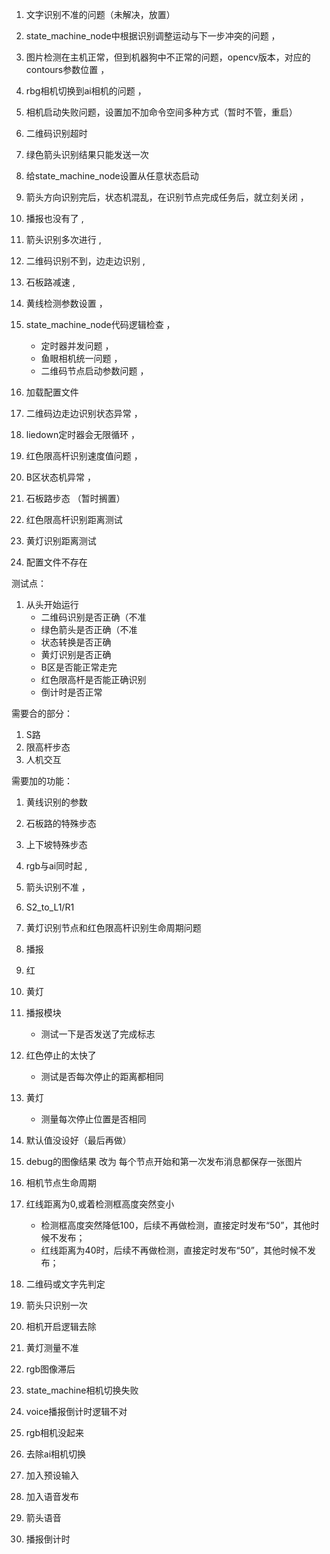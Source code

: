 1. 文字识别不准的问题（未解决，放置）
2. state_machine_node中根据识别调整运动与下一步冲突的问题 ，
3. 图片检测在主机正常，但到机器狗中不正常的问题，opencv版本，对应的contours参数位置 ，
4. rbg相机切换到ai相机的问题 ，


1. 相机启动失败问题，设置加不加命令空间多种方式（暂时不管，重启）
2. 二维码识别超时
3. 绿色箭头识别结果只能发送一次
4. 给state_machine_node设置从任意状态启动


1. 箭头方向识别完后，状态机混乱，在识别节点完成任务后，就立刻关闭 ，

1. 播报也没有了 ,
2. 箭头识别多次进行 ,
3. 二维码识别不到，边走边识别 ,
4. 石板路减速 ,
5. 黄线检测参数设置 ，
6. state_machine_node代码逻辑检查 ，
    - 定时器并发问题 ，
    - 鱼眼相机统一问题 ，
    - 二维码节点启动参数问题 ，


1. 加载配置文件 
2. 二维码边走边识别状态异常 ，
3. liedown定时器会无限循环 ，

1. 红色限高杆识别速度值问题 ，
2. B区状态机异常 ，
3. 石板路步态 （暂时搁置）
4. 红色限高杆识别距离测试
5. 黄灯识别距离测试
6. 配置文件不存在


测试点：
1. 从头开始运行
    - 二维码识别是否正确（不准 
    - 绿色箭头是否正确（不准
    - 状态转换是否正确  
    - 黄灯识别是否正确
    - B区是否能正常走完 
    - 红色限高杆是否能正确识别 
    - 倒计时是否正常 


需要合的部分：
1. S路
2. 限高杆步态
3. 人机交互


需要加的功能：
1. 黄线识别的参数
2. 石板路的特殊步态
3. 上下坡特殊步态


1. rgb与ai同时起 ,
2. 箭头识别不准 ，
3. S2_to_L1/R1
4. 黄灯识别节点和红色限高杆识别生命周期问题



1. 播报
2. 红
3. 黄灯


1. 播报模块
    - 测试一下是否发送了完成标志
2. 红色停止的太快了
    - 测试是否每次停止的距离都相同
3. 黄灯
    - 测量每次停止位置是否相同
4. 默认值没设好（最后再做）


1. debug的图像结果 改为 每个节点开始和第一次发布消息都保存一张图片
2. 相机节点生命周期


1. 红线距离为0,或着检测框高度突然变小
    - 检测框高度突然降低100，后续不再做检测，直接定时发布“50”，其他时候不发布；
    - 红线距离为40时，后续不再做检测，直接定时发布“50”，其他时候不发布；



1. 二维码或文字先判定
2. 箭头只识别一次
3. 相机开启逻辑去除
4. 黄灯测量不准


1. rgb图像滞后
2. state_machine相机切换失败
3. voice播报倒计时逻辑不对

1. rgb相机没起来

1. 去除ai相机切换
2. 加入预设输入
3. 加入语音发布


1. 箭头语音
2. 播报倒计时

